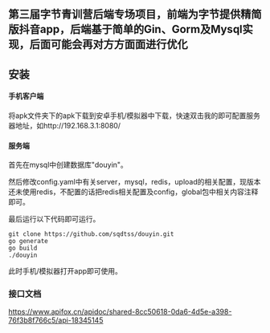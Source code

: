 ## 第三届字节青训营后端专场项目，前端为字节提供精简版抖音app，后端基于简单的Gin、Gorm及Mysql实现，后面可能会再对方方面面进行优化

## 安装
#### 手机客户端
将apk文件夹下的apk下载到安卓手机/模拟器中下载，快速双击我的即可配置服务器地址，如http://192.168.3.1:8080/

#### 服务端
首先在mysql中创建数据库"douyin"。

然后修改config.yaml中有关server，mysql，redis，upload的相关配置，现版本还未使用redis，不配置的话把redis相关配置及config，global包中相关内容注释即可。

最后运行以下代码即可运行。
```shell
git clone https://github.com/sqdtss/douyin.git
go generate
go build
./douyin
```
此时手机/模拟器打开app即可使用。

### 接口文档
https://www.apifox.cn/apidoc/shared-8cc50618-0da6-4d5e-a398-76f3b8f766c5/api-18345145
